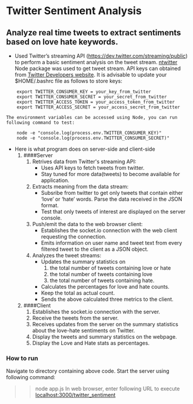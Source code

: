 # Twitter Sentiment Analysis

## Analyze real time tweets to extract sentiments based on love hate keywords.

* Used Twitter’s streaming API (https://dev.twitter.com/streaming/public) to perform a basic sentiment analysis on the tweet stream. [ntwitter](https://www.npmjs.com/package/ntwitter) Node package was used to get tweet stream. API keys can obtained from [Twitter Developers website](http://apps.twitter.com). It is advisable to update your $HOME/.bashrc file as follows to store keys:
```
	export TWITTER_CONSUMER_KEY = your_key_from_twitter
	export TWITTER_CONSUMER_SECRET = your_secret_from_twitter
	export TWITTER_ACCESS_TOKEN = your_access_token_from_twitter
	export TWITTER_ACCESS_SECRET = your_access_secret_from_twitter
```
	The environment variables can be accessed using Node, you can run following command to test: 
```
	node -e "console.log(process.env.TWITTER_CONSUMER_KEY)"
	node -e "console.log(process.env.TWITTER_CONSUMER_SECRET)"
```

* Here is what program does on server-side and client-side
	1. ####Server
		1. Retrives data from Twitter's streaming API:
			* Uses API keys to fetch tweets from twitter.
			* Stay tuned for more data(tweets) to become available for application.
		2. Extracts meaning from the data stream:
			* Subsribe from twitter to get only tweets that contain either ‘love’ or ‘hate’ words. Parse the data received in the JSON format.
			* Test that only tweets of interest are displayed on the server console.
		3. Push/emit the data to the web browser client:
			* Establishes the socket.io connection with the web client requesting the connection.
			* Emits information on user name and tweet text from every filtered tweet to the client as a JSON object.
		4. Analyzes the tweet streams:
			* Updates the summary statistics on
				1. the total number of tweets containing love or hate
				2. the total number of tweets containing love
				3. the total number of tweets containing hate.
			* Calculates the percentages for love and hate counts.
			* Keep the total as actual count.
			* Sends the above calculated three metrics to the client.
	2. ####Client
		1. Establishes the socket.io connection with the server.
		2. Receive the tweets from the server.
		4. Receives updates from the server on the summary statistics about the love-hate sentiments on Twitter.
		5. Display the tweets and summary statistics on the webpage.
		6. Display the Love and Hate stats as percentages.

### How to run
Navigate to directory containing above code. Start the server using following command:
> 	> node app.js
In web browser, enter following URL to execute [localhost:3000/twitter_sentiment](http://localhost:3000/twitter_sentiment)
